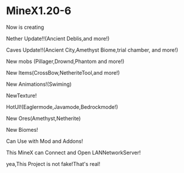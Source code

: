 # MineX1.20-6
Now is creating

Nether Update!!(Ancient Deblis,and more!)

Caves Update!!(Ancient City,Amethyst Biome,trial chamber, and more!)

New mobs (Pillager,Drownd,Phantom and more!)

New Items(CrossBow,NetheriteTool,and more!)

New Animations!(Swiming)

NewTexture!

HotUI!(Eaglermode,Javamode,Bedrockmode!)

New Ores(Amethyst,Netherite)

New Biomes!

Can Use with Mod and Addons!

This MineX can Connect and Open LANNetworkServer!

yea,This Project is not fake!That's real!
